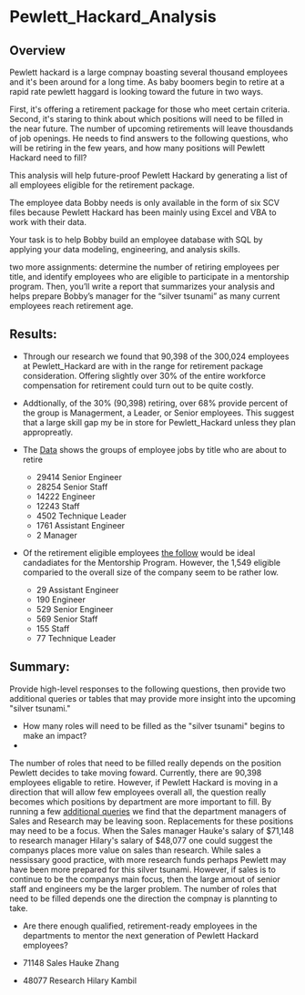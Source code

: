 # Pewlett_Hackard_Analysis

## Overview

Pewlett hackard is a large compnay boasting several thousand employees and it's been around for a long time. As baby boomers begin to retire at a rapid rate pewlett haggard is looking toward the future in two ways.

First, it's offering a retirement package for those who meet certain criteria.
Second, it's staring to think about which positions will need to be filled in the near future.
The number of upcoming retirements will leave thousdands of job openings. 
He needs to find answers to the following questions, who will be retiring in the few years, and how many positions will Pewlett Hackard need to fill? 

This analysis will help future-proof Pewlett Hackard by generating a list of all employees eligible for the retirement package. 

The employee data Bobby needs is only available in the form of six SCV files because Pewlett Hackard has been mainly using Excel and VBA to work with their data.

Your task is to help Bobby build an employee database with SQL by applying your data modeling, engineering, and analysis skills.

two more assignments: determine the number of retiring employees per title, and identify employees who are eligible to participate in a mentorship program. Then, you’ll write a report that summarizes your analysis and helps prepare Bobby’s manager for the “silver tsunami” as many current employees reach retirement age.



## Results: 

- Through our research we found that 90,398 of the 300,024 employees at Pewlett_Hackard are with in the range for retirement package consideration. Offering slightly over 30% of the entire workforce compensation for retirement could turn out to be quite costly. 

- Addtionally, of the 30% (90,398) retiring, over 68% provide percent of the group is Managerment, a Leader, or Senior employees. This suggest that a large skill gap my be in store for Pewlett_Hackard unless they plan appropreatly.  

- The [Data](Data/retiring_titles.csv) shows the groups of employee jobs by title who are about to retire
    - 29414 Senior Engineer
    - 28254 Senior Staff
    - 14222 Engineer
    - 12243 Staff
    - 4502 Technique Leader
    - 1761 Assistant Engineer
    - 2 Manager


- Of the  retirement eligible employees [the follow](Data/mentorship_eligibilty.csv) would be ideal candadiates for the Mentorship Program. However, the 1,549 eligible comparied to the overall size of the company seem to be rather low.

   - 29 Assistant Engineer
   - 190 Engineer
   - 529 Senior Engineer
   - 569 Senior Staff
   - 155 Staff
   - 77 Technique Leader



## Summary:

Provide high-level responses to the following questions, then provide two additional queries or tables that may provide more insight into the upcoming "silver tsunami."

- How many roles will need to be filled as the "silver tsunami" begins to make an impact?
- 
The number of roles that need to be filled really depends on the position Pewlett decides to take moving foward. Currently, there are 90,398 employees eligable to retire. However, if Pewlett Hackard is moving in a direction that will allow few employees overall all, the question really becomes which positions by department are more important to fill. By running a few [additional queries](https://github.com/kwporras/Pewlett_Hackard_Analysis/blob/dd94c7df25c2d11bcbf8387cfb54c32f1ec8c7b7/Queries/2_additional_queries.PNG) we find that the department managers of Sales and Research may be leaving soon. Replacements for these positions may need to be a focus. When the Sales manager Hauke's salary of $71,148 to research manager Hilary's salary of $48,077 one could suggest the companys places more value on sales than research. While sales a nessissary good practice, with more research funds perhaps Pewlett may have been more prepared for this silver tsunami. However, if sales is to continue to be the companys main focus, then the large amout of senior staff and engineers my be the larger problem. The number of roles that need to be filled depends one the direction the compnay is plannting to take.

- Are there enough qualified, retirement-ready employees in the departments to mentor the next generation of Pewlett Hackard employees?

- 71148 Sales Hauke Zhang
- 48077 Research Hilary Kambil




